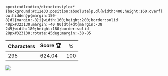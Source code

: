 `<p><i><dl><dt></dt><dt><style>*{background:#c12e33;position:absolute}p,dl{width:400;height:160;overflow:hidden}p{margin:150-8}dl{margin:-8}i{width:160;height:200;border:solid 40px#323130;margin:-40 80}dt{+dt{margin:-38 249}width:180;height:180;border:solid 28px#323130;rotate:45deg;margin:-38-85`

| Characters | Score 🏆 | %   |
| ---------- | -------- | --- |
| 295        | 624.04   | 100 |

![](/2025/Mar2025/08/20250309.png)
